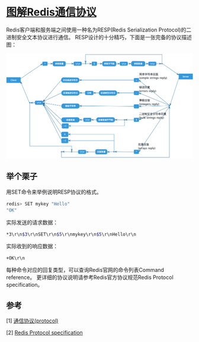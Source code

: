 

# [图解Redis通信协议](https://www.jianshu.com/p/f670dfc9409b)

Redis客户端和服务端之间使用一种名为RESP(Redis Serialization Protocol)的二进制安全文本协议进行通信。
RESP设计的十分精巧，下面是一张完备的协议描述图：


![](../../../images/redis/protocol/redis_protocol.png)

## 举个栗子
用SET命令来举例说明RESP协议的格式。
```bash
redis> SET mykey "Hello"
"OK"

```
实际发送的请求数据：

```bash
*3\r\n$3\r\nSET\r\n$5\r\nmykey\r\n$5\r\nHello\r\n

```
实际收到的响应数据：

```
+OK\r\n

```
每种命令对应的回复类型，可以查询Redis官网的命令列表Command reference。
更详细的协议说明请参考Redis官方协议规范Redis Protocol specification。

## 参考
[1] [通信协议(protocol)](http://redisdoc.com/topic/protocol.html)

[2] [Redis Protocol specification](https://redis.io/topics/protocol)

 